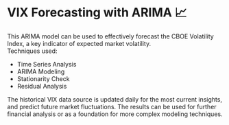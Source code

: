 # VIX Forecasting with ARIMA  📈
This ARIMA model can be used to effectively forecast the CBOE Volatility Index, a key indicator of expected market volatility.\
Techniques used:
- Time Series Analysis
- ARIMA Modeling
- Stationarity Check
- Residual Analysis

The historical VIX data source is updated daily for the most current insights, and predict future market fluctuations. The results can be used for further financial analysis or as a foundation for more complex modeling techniques.

